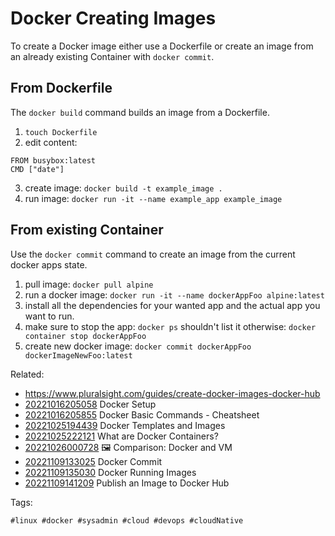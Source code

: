 # Docker Creating Images

To create a Docker image either use a Dockerfile or create an image from an already existing Container with `docker commit`.

## From Dockerfile

The `docker build` command builds an image from a Dockerfile.

1. `touch Dockerfile` 
2. edit content:

```
FROM busybox:latest
CMD ["date"]
```

3. create image: `docker build -t example_image .`
4. run image: `docker run -it --name example_app example_image`

## From existing Container

Use the `docker commit` command to create an image from the current docker apps state.

1. pull image: `docker pull alpine`
1. run a docker image: `docker run -it --name dockerAppFoo alpine:latest`
1. install all the dependencies for your wanted app and the actual app you want to run.
1. make sure to stop the app: `docker ps` shouldn't list it otherwise: `docker container stop dockerAppFoo`
1. create new docker image: `docker commit dockerAppFoo dockerImageNewFoo:latest`

Related:

* <https://www.pluralsight.com/guides/create-docker-images-docker-hub>
* [20221016205058](/20221016205058/) Docker Setup
* [20221016205855](/20221016205855/) Docker Basic Commands - Cheatsheet
* [20221025194439](/20221025194439/) Docker Templates and Images
* [20221025222121](/20221025222121/) What are Docker Containers?
* [20221026000728](/20221026000728/) 🖼️  Comparison: Docker and VM
* [20221109133025](/20221109133025/) Docker Commit
* [20221109135030](/20221109135030/) Docker Running Images
* [20221109141209](/20221109141209/) Publish an Image to Docker Hub

Tags:

    #linux #docker #sysadmin #cloud #devops #cloudNative
